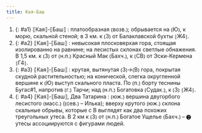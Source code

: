```yaml
---
title: Кая-Баш
---
```


1. {: #a1} ⟦Кая⟧-⟦Баш⟧
: платообразная ⦅возв.⦆; обрывается на ⦅Ю⦆, к морю, скальной стеной; в 3 км. к ⦅З⦆ от Балаклавской бухты ⦃Ж4⦄.
2. {: #a2} ⟦Кая⟧-⟦Баш⟧
: невысокая плосковерхая гора, стоящая изолированно на равнине; на лесистых склонах светлые обнажения. В 1,5 км. к ⦅З⦆ от ⦅н.п.⦆ Красный Мак ⦅Бахч.⦆, к ⦅СВ⦆ от Эски-Кермена ⦃Г4⦄.
3. {: #a3} ⟦Кая⟧-⟦Баш⟧
: крутая, вытянутая ⦅З⦆→⦅В⦆ гора, покрытая скудной растительностью; на конической, слегка округленной вершине к ⦅Ю⦆ выступ скального пласта. По ⦅п.⦆ борту теснины Бугас#1, напротив ⦅г.⦆ Тарчи; над ⦅н.п.⦆ Богатовка ⦅Судак.⦆, к ⦅З⦆ ⦃Ж4⦄.
4. {: #a4} ⟦Кая⟧-⟦Баш⟧, Два Татарина
: ⦅юж.⦆ вершина двугорбого лесистого ⦅масс.⦆ (⦅сев.⦆ – Илька); вверху крутого ⦅юж.⦆ склона скальные обрывы, которые с В выглядят как два похожих треугольных утеса. В 2 км к ⦅З⦆ от ⦅н.п.⦆ Богатое Ущелье ⦅Бахч.⦆ – ❷ утесы ассоциируются с фигурами людей.
